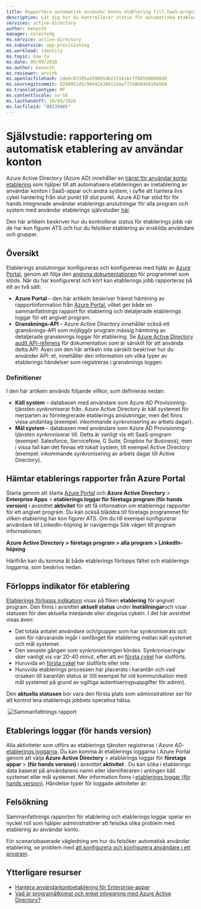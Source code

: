 ```yaml
---
title: Rapportera automatisk användar konto etablering till SaaS-program
description: Lär dig hur du kontrollerar status för automatiska etablerings jobb för användar konton och hur du felsöker etablering av enskilda användare.
services: active-directory
author: kenwith
manager: celestedg
ms.service: active-directory
ms.subservice: app-provisioning
ms.workload: identity
ms.topic: how-to
ms.date: 09/09/2018
ms.author: kenwith
ms.reviewer: arvinh
ms.openlocfilehash: 2de6c07395a559085db237eb1bc7f885998860d0
ms.sourcegitcommit: 829d951d5c90442a38012daaf77e86046018e5b9
ms.translationtype: MT
ms.contentlocale: sv-SE
ms.lasthandoff: 10/09/2020
ms.locfileid: "88235085"
---
```

# <a name="tutorial-reporting-on-automatic-user-account-provisioning"></a>Självstudie: rapportering om automatisk etablering av användar konton

Azure Active Directory (Azure AD) innehåller en [tjänst för användar konto etablering](user-provisioning.md) som hjälper till att automatisera etableringen av inetablering av användar konton i SaaS-appar och andra system, i syfte att hantera livs cykel hantering från slut punkt till slut punkt. Azure AD har stöd för för hands integrerade användar etablerings anslutningar för alla program och system med användar etablerings självstudier [här](../saas-apps/tutorial-list.md).

Den här artikeln beskriver hur du kontrollerar status för etablerings jobb när de har kon figurer ATS och hur du felsöker etablering av enskilda användare och grupper.

## <a name="overview"></a>Översikt

Etablerings anslutningar konfigureras och konfigureras med hjälp av [Azure Portal](https://portal.azure.com), genom att följa den [angivna dokumentationen](../saas-apps/tutorial-list.md) för programmet som stöds. När du har konfigurerat och kört kan etablerings jobb rapporteras på ett av två sätt:

* **Azure Portal** – den här artikeln beskriver främst hämtning av rapportinformation från [Azure Portal](https://portal.azure.com), vilket ger både en sammanfattnings rapport för etablering och detaljerade etablerings loggar för ett angivet program.
* **Gransknings-API** – Azure Active Directory innehåller också ett gransknings-API som möjliggör program mässig hämtning av detaljerade gransknings loggar för etablering. Se [Azure Active Directory audit API-referens](https://developer.microsoft.com/graph/docs/api-reference/beta/resources/directoryaudit) för dokumentation som är särskilt för att använda detta API. Även om den här artikeln inte särskilt beskriver hur du använder API: et, innehåller den information om vilka typer av etablerings händelser som registreras i gransknings loggen.

### <a name="definitions"></a>Definitioner

I den här artikeln används följande villkor, som definieras nedan:

* **Käll system** – databasen med användare som Azure AD Provisioning-tjänsten synkroniserar från. Azure Active Directory är käll systemet för merparten av förintegrerade etablerings anslutningar, men det finns vissa undantag (exempel: inkommande synkronisering av arbets dagar).
* **Mål system** – databasen med användare som Azure AD Provisioning-tjänsten synkroniserar till. Detta är vanligt vis ett SaaS-program (exempel: Salesforce, ServiceNow, G Suite, Dropbox for Business), men i vissa fall kan det finnas ett lokalt system, till exempel Active Directory (exempel: inkommande synkronisering av arbets dagar till Active Directory).

## <a name="getting-provisioning-reports-from-the-azure-portal"></a>Hämtar etablerings rapporter från Azure Portal

Starta genom att starta [Azure Portal](https://portal.azure.com) och **Azure Active Directory** &gt; **Enterprise Apps** &gt; **etablerings loggar för företags program (för hands version)** i avsnittet **aktivitet** för att få information om etablerings rapporter för ett angivet program. Du kan också bläddra till företags programmet för vilken etablering har kon figurer ATS. Om du till exempel konfigurerar användare till LinkedIn-höjning är navigerings Sök vägen till program informationen:

**Azure Active Directory > företags program > alla program > LinkedIn-höjning**

Härifrån kan du komma åt både etablerings förlopps fältet och etablerings loggarna, som beskrivs nedan.

## <a name="provisioning-progress-bar"></a>Förlopps indikator för etablering

[Etablerings förlopps indikatorn](application-provisioning-when-will-provisioning-finish-specific-user.md#view-the-provisioning-progress-bar) visas på fliken **etablering** för angivet program. Den finns i avsnittet **aktuell status** under **Inställningar**och visar statusen för den aktuella inledande eller stegvisa cykeln. I det här avsnittet visas även:

* Det totala antalet användare och/grupper som har synkroniserats och som för närvarande ingår i omfånget för etablering mellan käll systemet och mål systemet.
* Den senaste gången som synkroniseringen kördes. Synkroniseringar sker vanligt vis var 20-40 minut, efter att en [första cykel](../app-provisioning/how-provisioning-works.md#provisioning-cycles-initial-and-incremental) har slutförts.
* Huruvida en [första cykel](../app-provisioning/how-provisioning-works.md#provisioning-cycles-initial-and-incremental) har slutförts eller inte.
* Huruvida etablerings processen har placerats i karantän och vad orsaken till karantän status är (till exempel fel vid kommunikation med mål systemet på grund av ogiltiga autentiseringsuppgifter för admin).

Den **aktuella statusen** bör vara den första plats som administratörer ser för att kontrol lera etablerings jobbets operativa hälsa.

 ![Sammanfattnings rapport](./media/check-status-user-account-provisioning/provisioning-progress-bar-section.png)

## <a name="provisioning-logs-preview"></a>Etablerings loggar (för hands version)

Alla aktiviteter som utförs av etablerings tjänsten registreras i Azure AD- [etablerings loggarna](../reports-monitoring/concept-provisioning-logs.md?context=azure/active-directory/manage-apps/context/manage-apps-context). Du kan komma åt etablerings loggarna i Azure Portal genom att välja **Azure Active Directory** &gt; etablerings loggar för **företags appar** &gt; **(för hands version)** i avsnittet **aktivitet** . Du kan söka i etablerings data baserat på användarens namn eller identifieraren i antingen käll systemet eller mål systemet. Mer information finns i [etablerings loggar (för hands version)](../reports-monitoring/concept-provisioning-logs.md?context=azure/active-directory/manage-apps/context/manage-apps-context). Händelse typer för loggade aktiviteter är:

## <a name="troubleshooting"></a>Felsökning

Sammanfattnings rapporten för etablering och etablerings loggar spelar en nyckel roll som hjälper administratörer att felsöka olika problem med etablering av användar konto.

För scenariobaserade vägledning om hur du felsöker automatisk användar etablering, se problem med [att konfigurera och konfigurera användare i ett program](../app-provisioning/application-provisioning-config-problem.md).

## <a name="additional-resources"></a>Ytterligare resurser

* [Hantera användarkontoetablering för Enterprise-appar](configure-automatic-user-provisioning-portal.md)
* [Vad är programåtkomst och enkel inloggning med Azure Active Directory?](../manage-apps/what-is-single-sign-on.md)